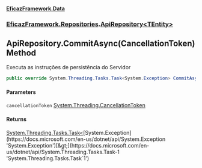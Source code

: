 #### [EficazFramework.Data](EficazFrameworkData.md 'EficazFramework Data')
### [EficazFramework.Repositories](EficazFrameworkData.md#EficazFramework.Repositories 'EficazFramework.Repositories').[ApiRepository&lt;TEntity&gt;](EficazFramework.Repositories/ApiRepository_TEntity_.md 'EficazFramework.Repositories.ApiRepository<TEntity>')

## ApiRepository<TEntity>.CommitAsync(CancellationToken) Method

Executa as instruções de persistência do Servidor

```csharp
public override System.Threading.Tasks.Task<System.Exception> CommitAsync(System.Threading.CancellationToken cancellationToken);
```
#### Parameters

<a name='EficazFramework.Repositories.ApiRepository_TEntity_.CommitAsync(System.Threading.CancellationToken).cancellationToken'></a>

`cancellationToken` [System.Threading.CancellationToken](https://docs.microsoft.com/en-us/dotnet/api/System.Threading.CancellationToken 'System.Threading.CancellationToken')

#### Returns
[System.Threading.Tasks.Task&lt;](https://docs.microsoft.com/en-us/dotnet/api/System.Threading.Tasks.Task-1 'System.Threading.Tasks.Task`1')[System.Exception](https://docs.microsoft.com/en-us/dotnet/api/System.Exception 'System.Exception')[&gt;](https://docs.microsoft.com/en-us/dotnet/api/System.Threading.Tasks.Task-1 'System.Threading.Tasks.Task`1')